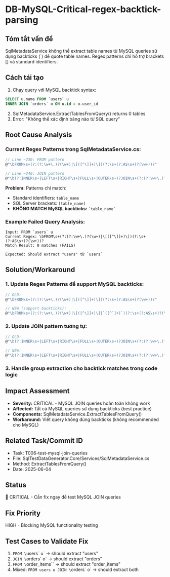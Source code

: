 # DB-MySQL-Critical-regex-backtick-parsing

## Tóm tắt vấn đề
SqlMetadataService không thể extract table names từ MySQL queries sử dụng backticks (`) để quote table names. Regex patterns chỉ hỗ trợ brackets [] và standard identifiers.

## Cách tái tạo
1. Chạy query với MySQL backtick syntax:
```sql
SELECT u.name FROM `users` u
INNER JOIN `orders` o ON u.id = o.user_id
```
2. SqlMetadataService.ExtractTablesFromQuery() returns 0 tables
3. Error: "Không thể xác định bảng nào từ SQL query"

## Root Cause Analysis

### Current Regex Patterns trong SqlMetadataService.cs:
```csharp
// Line ~230: FROM pattern
@"\bFROM\s+(?:(?:\w+\.)?(\w+)|\[([^\]]+)\])(?:\s+(?:AS\s+)?(\w+))?"

// Line ~240: JOIN pattern  
@"\b(?:INNER\s+|LEFT\s+|RIGHT\s+|FULL\s+|OUTER\s+)?JOIN\s+(?:(?:\w+\.)?(\w+)|\[([^\]]+)\])(?:\s+(?:AS\s+)?(\w+))?"
```

**Problem:** Patterns chỉ match:
- Standard identifiers: `table_name`
- SQL Server brackets: `[table_name]`
- **KHÔNG MATCH MySQL backticks:** `` `table_name` ``

### Example Failed Query Analysis:
```
Input: FROM `users` u
Current Regex: \bFROM\s+(?:(?:\w+\.)?(\w+)|\[([^\]]+)\])(?:\s+(?:AS\s+)?(\w+))?
Match Result: 0 matches (FAILS)

Expected: Should extract "users" từ `users`
```

## Solution/Workaround

### 1. Update Regex Patterns để support MySQL backticks:

```csharp
// OLD:
@"\bFROM\s+(?:(?:\w+\.)?(\w+)|\[([^\]]+)\])(?:\s+(?:AS\s+)?(\w+))?"

// NEW (support backticks):  
@"\bFROM\s+(?:(?:\w+\.)?(\w+)|\[([^\]]+)\]|`([^`]+)`)(?:\s+(?:AS\s+)?(\w+))?"
```

### 2. Update JOIN pattern tương tự:
```csharp
// OLD:
@"\b(?:INNER\s+|LEFT\s+|RIGHT\s+|FULL\s+|OUTER\s+)?JOIN\s+(?:(?:\w+\.)?(\w+)|\[([^\]]+)\])(?:\s+(?:AS\s+)?(\w+))?"

// NEW:
@"\b(?:INNER\s+|LEFT\s+|RIGHT\s+|FULL\s+|OUTER\s+)?JOIN\s+(?:(?:\w+\.)?(\w+)|\[([^\]]+)\]|`([^`]+)`)(?:\s+(?:AS\s+)?(\w+))?"
```

### 3. Handle group extraction cho backtick matches trong code logic

## Impact Assessment
- **Severity:** CRITICAL - MySQL JOIN queries hoàn toàn không work
- **Affected:** Tất cả MySQL queries sử dụng backticks (best practice)
- **Components:** SqlMetadataService.ExtractTablesFromQuery()
- **Workaround:** Viết query không dùng backticks (không recommended cho MySQL)

## Related Task/Commit ID
- Task: T006-test-mysql-join-queries
- File: SqlTestDataGenerator.Core/Services/SqlMetadataService.cs
- Method: ExtractTablesFromQuery()
- Date: 2025-06-04

## Status
🔴 CRITICAL - Cần fix ngay để test MySQL JOIN queries

## Fix Priority
HIGH - Blocking MySQL functionality testing

## Test Cases to Validate Fix
1. `FROM \`users\` u` → should extract "users"
2. `JOIN \`orders\` o` → should extract "orders"  
3. `FROM \`order_items\`` → should extract "order_items"
4. Mixed: `FROM users u JOIN \`orders\` o` → should extract both 